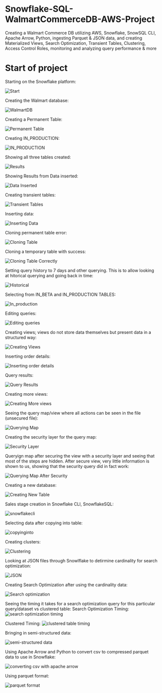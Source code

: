 # Snowflake-SQL-WalmartCommerceDB-AWS-Project
Creating a Walmart Commerce DB utilizing AWS, Snowflake, SnowSQL CLI, Apache Arrow, Python, ingesting Parquet &amp; JSON data, and creating Materialized Views, Search Optimization, Transient Tables, Clustering, Access Control Roles, monitoring and analyzing query performance &amp; more

# Start of project

Starting on the Snowflake platform:

![Start](https://github.com/MayCooper/Snowflake-SQL-WalmartCommerceDB-AWS-Project/blob/main/Images/Start_Project_Snowflake.jpg)

Creating the Walmart database:

![WalmartDB](https://github.com/MayCooper/Snowflake-SQL-WalmartCommerceDB-AWS-Project/blob/main/Images/Creating_Walmart_DB.jpg)

Creating a Permanent Table:

![Permanent Table](https://github.com/MayCooper/Snowflake-SQL-WalmartCommerceDB-AWS-Project/blob/main/Images/Creating_Permanent_Tables.jpg)

Creating IN_PRODUCTION:

![IN_PRODUCTION](https://github.com/MayCooper/Snowflake-SQL-WalmartCommerceDB-AWS-Project/blob/main/Images/Creating_In_Production_table.jpg)

Showing all three tables created:

![Results](https://github.com/MayCooper/Snowflake-SQL-WalmartCommerceDB-AWS-Project/blob/main/Images/Tables_Created.jpg)

Showing Results from Data inserted:

![Data Inserted](https://github.com/MayCooper/Snowflake-SQL-WalmartCommerceDB-AWS-Project/blob/main/Images/Seeing%20Results.jpg)

Creating transient tables: 

![Transient Tables](https://github.com/MayCooper/Snowflake-SQL-WalmartCommerceDB-AWS-Project/blob/main/Images/Creating_Transient_Table.jpg)

Inserting data:

![Inserting Data](https://github.com/MayCooper/Snowflake-SQL-WalmartCommerceDB-AWS-Project/blob/main/Images/Inserting_Data_Into_Table.jpg)

Cloning permanent table error:

![Cloning Table](https://github.com/MayCooper/Snowflake-SQL-WalmartCommerceDB-AWS-Project/blob/main/Images/Cloning_error_temp_table.jpg)

Cloning a temporary table with success: 

![Cloning Table Correctly](https://github.com/MayCooper/Snowflake-SQL-WalmartCommerceDB-AWS-Project/blob/main/Images/Cloning_temp_table_correctly.jpg)

Setting query history to 7 days and other querying. This is to allow looking at hitorical querying and going back in time:

![Historical](https://github.com/MayCooper/Snowflake-SQL-WalmartCommerceDB-AWS-Project/blob/main/Images/Setting_History_to_7_Days.jpg)

Selecting from IN_BETA and IN_PRODUCTION TABLES: 

![In_production](https://github.com/MayCooper/Snowflake-SQL-WalmartCommerceDB-AWS-Project/blob/main/Images/Querying_In_Production_Setting_Data.jpg)

Editing queries:

![Editing queries](https://github.com/MayCooper/Snowflake-SQL-WalmartCommerceDB-AWS-Project/blob/main/Images/Editing_Data.jpg)

Creating views; views do not store data themselves but present data in a structured way:

![Creating Views](https://github.com/MayCooper/Snowflake-SQL-WalmartCommerceDB-AWS-Project/blob/main/Images/Creating_Views.jpg)

Inserting order details:

![Inserting order details](https://github.com/MayCooper/Snowflake-SQL-WalmartCommerceDB-AWS-Project/blob/main/Images/Inserting_Order_Details.jpg)

Query results:

![Query Results](https://github.com/MayCooper/Snowflake-SQL-WalmartCommerceDB-AWS-Project/blob/main/Images/Results.jpg)

Creating more views:

![Creating More views](https://github.com/MayCooper/Snowflake-SQL-WalmartCommerceDB-AWS-Project/blob/main/Images/Creating_more_views.jpg)

Seeing the query map/view where all actions can be seen in the file (unsecured file):

![Querying Map](https://github.com/MayCooper/Snowflake-SQL-WalmartCommerceDB-AWS-Project/blob/main/Images/Querying_Map.jpg)

Creating the security layer for the query map:

![Security Layer](https://github.com/MayCooper/Snowflake-SQL-WalmartCommerceDB-AWS-Project/blob/main/Images/Creating_Security_Layer.jpg)

Queryign map after securing the view with a security layer and seeing that most of the steps are hidden. After secure view, very little information is shown to us, showing that the security query did in fact work:

![Querying Map After Security](https://github.com/MayCooper/Snowflake-SQL-WalmartCommerceDB-AWS-Project/blob/main/Images/Query_map_after_secure_view.jpg)

Creating a new database:

![Creating New Table](https://github.com/MayCooper/Snowflake-SQL-WalmartCommerceDB-AWS-Project/blob/main/Images/Creating_new_database.jpg)

Sales stage creation in Snowflake CLI, SnowflakeSQL:

![snowflakecli](https://github.com/MayCooper/Snowflake-SQL-WalmartCommerceDB-AWS-Project/blob/main/Images/snowflake_CLI_copying_into.jpg)

Selecting data after copying into table:

![copyinginto](https://github.com/MayCooper/Snowflake-SQL-WalmartCommerceDB-AWS-Project/blob/main/Images/Selecting_data_after_cli.jpg)

Creating clusters:

![Clustering](https://github.com/MayCooper/Snowflake-SQL-WalmartCommerceDB-AWS-Project/blob/main/Images/Clustering.jpg)

Looking at JSON files through Snowlflake to detirmine cardinality for search optimization: 

![JSON](https://github.com/MayCooper/Snowflake-SQL-WalmartCommerceDB-AWS-Project/blob/main/Images/Showing_JSON_table_In_Snowflake.jpg)

Creating Search Optimization after using the cardinality data:

![Search optimization]()

Seeing the timing it takes for a search optimization query for this particular query/dataset vs clustered table:
Search Optimization Timing:
![search optimization timing](https://github.com/MayCooper/Snowflake-SQL-WalmartCommerceDB-AWS-Project/blob/main/Images/Search_Optimization_Timing_Query.jpg)

Clustered Timing:
![clustered table timing](https://github.com/MayCooper/Snowflake-SQL-WalmartCommerceDB-AWS-Project/blob/main/Images/Clustered_table_timing.jpg)

Bringing in semi-structured data: 

![semi-structured data](https://github.com/MayCooper/Snowflake-SQL-WalmartCommerceDB-AWS-Project/blob/main/Images/Bringing_semi-structured_data.jpg)

Using Apache Arrow and Python to convert csv to compressed parquet data to use in Snowflake:

![converting csv with apache arrow](https://github.com/MayCooper/Snowflake-SQL-WalmartCommerceDB-AWS-Project/blob/main/Images/Converting_CSV_with_Apache_Arrow.jpg)

Using parquet format:

![parquet format]()
